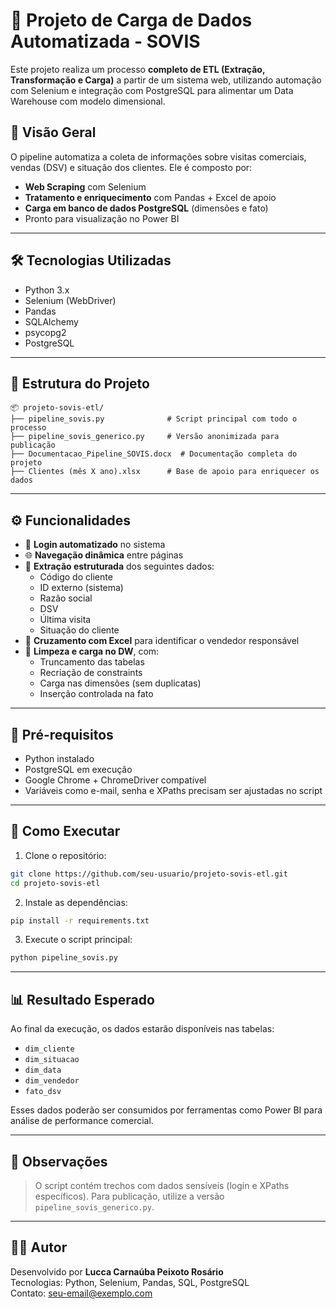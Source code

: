 
# 🧠 Projeto de Carga de Dados Automatizada - SOVIS

Este projeto realiza um processo **completo de ETL (Extração, Transformação e Carga)** a partir de um sistema web, utilizando automação com Selenium e integração com PostgreSQL para alimentar um Data Warehouse com modelo dimensional.

## 📌 Visão Geral

O pipeline automatiza a coleta de informações sobre visitas comerciais, vendas (DSV) e situação dos clientes. Ele é composto por:

- **Web Scraping** com Selenium
- **Tratamento e enriquecimento** com Pandas + Excel de apoio
- **Carga em banco de dados PostgreSQL** (dimensões e fato)
- Pronto para visualização no Power BI

---

## 🛠️ Tecnologias Utilizadas

- Python 3.x
- Selenium (WebDriver)
- Pandas
- SQLAlchemy
- psycopg2
- PostgreSQL

---

## 📂 Estrutura do Projeto

```
📦 projeto-sovis-etl/
├── pipeline_sovis.py              # Script principal com todo o processo
├── pipeline_sovis_generico.py     # Versão anonimizada para publicação
├── Documentacao_Pipeline_SOVIS.docx  # Documentação completa do projeto
├── Clientes (mês X ano).xlsx      # Base de apoio para enriquecer os dados
```

---

## ⚙️ Funcionalidades

- 🔐 **Login automatizado** no sistema
- 🌐 **Navegação dinâmica** entre páginas
- 📑 **Extração estruturada** dos seguintes dados:
  - Código do cliente
  - ID externo (sistema)
  - Razão social
  - DSV
  - Última visita
  - Situação do cliente
- 🔗 **Cruzamento com Excel** para identificar o vendedor responsável
- 🧹 **Limpeza e carga no DW**, com:
  - Truncamento das tabelas
  - Recriação de constraints
  - Carga nas dimensões (sem duplicatas)
  - Inserção controlada na fato

---

## 🧪 Pré-requisitos

- Python instalado
- PostgreSQL em execução
- Google Chrome + ChromeDriver compatível
- Variáveis como e-mail, senha e XPaths precisam ser ajustadas no script

---

## 🚀 Como Executar

1. Clone o repositório:
```bash
git clone https://github.com/seu-usuario/projeto-sovis-etl.git
cd projeto-sovis-etl
```

2. Instale as dependências:
```bash
pip install -r requirements.txt
```

3. Execute o script principal:
```bash
python pipeline_sovis.py
```

---

## 📊 Resultado Esperado

Ao final da execução, os dados estarão disponíveis nas tabelas:

- `dim_cliente`
- `dim_situacao`
- `dim_data`
- `dim_vendedor`
- `fato_dsv`

Esses dados poderão ser consumidos por ferramentas como Power BI para análise de performance comercial.

---

## 📌 Observações

> O script contém trechos com dados sensíveis (login e XPaths específicos). Para publicação, utilize a versão `pipeline_sovis_generico.py`.

---

## 👨‍💻 Autor

Desenvolvido por **Lucca Carnaúba Peixoto Rosário**  
Tecnologias: Python, Selenium, Pandas, SQL, PostgreSQL  
Contato: [seu-email@exemplo.com](mailto:seu-email@exemplo.com)
